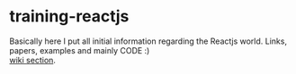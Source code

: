 # training-reactjs
Basically here I put all initial information regarding the Reactjs world. Links, papers, examples and mainly CODE :) <br/>
[wiki section](https://github.com/kilisoria/training-reactjs/wiki).
